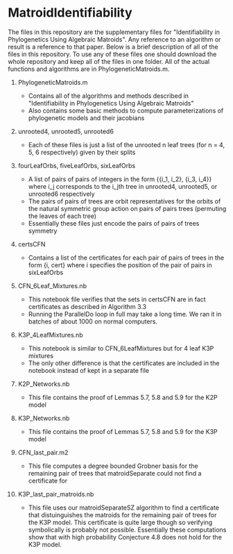 # MatroidIdentifiability
The files in this repository are the supplementary files for "Identifiability in Phylogenetics Using Algebraic Matroids". 
Any reference to an algorithm or result is a reference to that paper. 
Below is a brief description of all of the files in this repository. 
To use any of these files one should download the whole repository and keep all of the files in one folder. 
All of the actual functions and algorithms are in PhylogeneticMatroids.m.

1. PhylogeneticMatroids.m
    - Contains all of the algorithms and methods described in "Identifiability in Phylogenetics Using Algebraic Matroids"
    - Also contains some basic methods to compute parameterizations of phylogenetic models and their jacobians
    
2. unrooted4, unrooted5, unrooted6
    - Each of these files is just a list of the unrooted n leaf trees (for n = 4, 5, 6 respectively) given by their splits

3. fourLeafOrbs, fiveLeafOrbs, sixLeafOrbs
    - A list of pairs of pairs of integers in the form {{i_1, i_2}, {i_3, i_4}} 
    where i_j corresponds to the i_jth tree in unrooted4, unrooted5, or unrooted6 respectively
    - The pairs of pairs of trees are orbit representatives for the orbits of the natural symmetric group action 
    on pairs of pairs trees (permuting the leaves of each tree) 
    - Essentially these files just encode the pairs of pairs of trees symmetry

4. certsCFN
    - Contains a list of the certificates for each pair of pairs of trees in the form {i, cert} 
    where i specifies the position of the pair of pairs in sixLeafOrbs
    
5. CFN_6Leaf_Mixtures.nb
    - This notebook file verifies that the sets in certsCFN are in fact certificates as described in Algorithm 3.3
    - Running the ParallelDo loop in full may take a long time. We ran it in batches of about 1000 on normal computers. 
    
6. K3P_4LeafMixtures.nb
    - This notebook is similar to CFN_6LeafMixtures but for 4 leaf K3P mixtures
    - The only other difference is that the certificates are included in the notebook instead of kept in a separate file

7. K2P_Networks.nb
    - This file contains the proof of Lemmas 5.7, 5.8 and 5.9 for the K2P model
    
8. K3P_Networks.nb
    - This file contains the proof of Lemmas 5.7, 5.8 and 5.9 for the K3P model
    
9. CFN_last_pair.m2
    - This file computes a degree bounded Grobner basis for the remaining pair of trees that matroidSeparate could not find     a certificate for
    
10. K3P_last_pair_matroids.nb
    - This file uses our matroidSeparateSZ algorithm to find a certificate that distuinguishes the matroids for the remaining pair of trees for the K3P model. This certificate is quite large though so verifying symbolically is probably not possible. Essentially these computations show that with high probability Conjecture 4.8 does not hold for the K3P model. 
